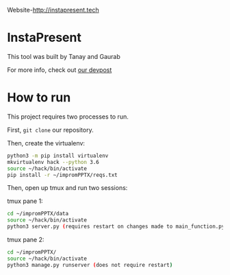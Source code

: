 Website-http://instapresent.tech

# InstaPresent

This tool was built by Tanay and Gaurab

For more info, check out [our devpost](https://devpost.com)

# How to run

This project requires two processes to run.

First, `git clone` our repository.

Then, create the virtualenv:

```bash
python3 -m pip install virtualenv
mkvirtualenv hack --python 3.6
source ~/hack/bin/activate
pip install -r ~/impromPPTX/reqs.txt
```

Then, open up tmux and run two sessions:

tmux pane 1:

```bash
cd ~/impromPPTX/data
source ~/hack/bin/activate
python3 server.py (requires restart on changes made to main_function.py)
```

tmux pane 2:

```bash
cd ~/impromPPTX/
source ~/hack/bin/activate
python3 manage.py runserver (does not require restart)
```
